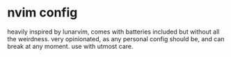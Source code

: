 # nvim config

heavily inspired by lunarvim, comes with batteries included but without all the weirdness.
very opinionated, as any personal config should be, and can break at any moment.
use with utmost care.
